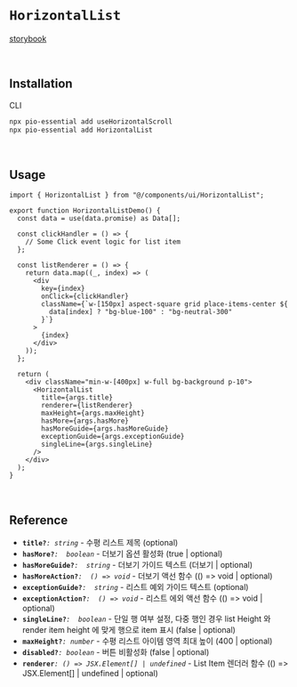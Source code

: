 # `HorizontalList`

[storybook](https://6758546295e48c1f5cb91421-qzkaggnqsg.chromatic.com/?path=/docs/react-components-horizontal-list--docs)

<br />

## Installation

CLI

```bash
npx pio-essential add useHorizontalScroll
npx pio-essential add HorizontalList
```

<br />

## Usage

```tsx
import { HorizontalList } from "@/components/ui/HorizontalList";

export function HorizontalListDemo() {
  const data = use(data.promise) as Data[];

  const clickHandler = () => {
    // Some Click event logic for list item
  };

  const listRenderer = () => {
    return data.map((_, index) => (
      <div
        key={index}
        onClick={clickHandler}
        className={`w-[150px] aspect-square grid place-items-center ${
          data[index] ? "bg-blue-100" : "bg-neutral-300"
        }`}
      >
        {index}
      </div>
    ));
  };

  return (
    <div className="min-w-[400px] w-full bg-background p-10">
      <HorizontalList
        title={args.title}
        renderer={listRenderer}
        maxHeight={args.maxHeight}
        hasMore={args.hasMore}
        hasMoreGuide={args.hasMoreGuide}
        exceptionGuide={args.exceptionGuide}
        singleLine={args.singleLine}
      />
    </div>
  );
}
```

<br />

## Reference

- **`title?`**_`: string`_ - 수평 리스트 제목 (optional)
- **`hasMore?`**_`:  boolean`_ - 더보기 옵션 활성화 (true | optional)
- **`hasMoreGuide?`**_`:  string`_ - 더보기 가이드 텍스트 (더보기 | optional)
- **`hasMoreAction?`**_`:  () => void`_ - 더보기 액선 함수 (() => void | optional)
- **`exceptionGuide?`**_`:  string`_ - 리스트 예외 가이드 텍스트 (optional)
- **`exceptionAction?`**_`:  () => void`_ - 리스트 에외 액선 함수 (() => void | optional)
- **`singleLine?`**_`:  boolean`_ - 단일 행 여부 설정, 다중 행인 경우 list Height 와 render item height 에 맞게 행으로 item 표시 (false | optional)
- **`maxHeight?`**_`: number`_ - 수평 리스트 아이템 영역 최대 높이 (400 | optional)
- **`disabled?`**_`: boolean`_ - 버튼 비활성화 (false | optional)
- **`renderer`**_`: () => JSX.Element[] | undefined`_ - List Item 렌더러 함수 (() => JSX.Element[] | undefined | optional)
